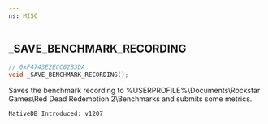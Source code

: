 ```yaml
---
ns: MISC
---
```

## _SAVE_BENCHMARK_RECORDING

```c
// 0xF4743E2ECC02B3DA
void _SAVE_BENCHMARK_RECORDING();
```

Saves the benchmark recording to %USERPROFILE%\Documents\Rockstar Games\Red Dead Redemption 2\Benchmarks and submits some metrics.

```
NativeDB Introduced: v1207
```

